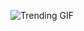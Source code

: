 ![Trending GIF](https://media4.giphy.com/media/v1.Y2lkPThiYjIxNzcyZXloanlmdTR4OWFibjNmNHBoZWxvOW5zeng2dDEzdjJzaG9pczZ1MCZlcD12MV9naWZzX3NlYXJjaCZjdD1n/YQitE4YNQNahy/giphy.gif)
